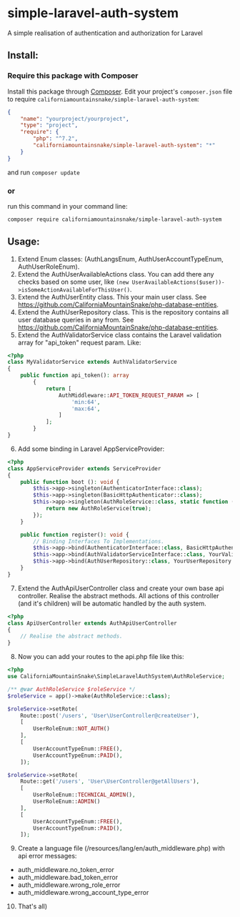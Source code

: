 # simple-laravel-auth-system
A simple realisation of authentication and authorization for Laravel

## Install:
### Require this package with Composer
Install this package through [Composer](https://getcomposer.org/).
Edit your project's `composer.json` file to require `californiamountainsnake/simple-laravel-auth-system`:
```json
{
    "name": "yourproject/yourproject",
    "type": "project",
    "require": {
        "php": "^7.2",
        "californiamountainsnake/simple-laravel-auth-system": "*"
    }
}
```
and run `composer update`

### or
run this command in your command line:
```bash
composer require californiamountainsnake/simple-laravel-auth-system
```

## Usage:
1. Extend Enum classes: (AuthLangsEnum, AuthUserAccountTypeEnum, AuthUserRoleEnum).
2. Extend the AuthUserAvailableActions class. You can add there any checks based on some user, like `(new UserAvailableActions($user))->isSomeActionAvailableForThisUser()`.  
3. Extend the AuthUserEntity class. This your main user class. See https://github.com/CaliforniaMountainSnake/php-database-entities.
4. Extend the AuthUserRepository class. This is the repository contains all user database queries in any from. See https://github.com/CaliforniaMountainSnake/php-database-entities.
5. Extend the AuthValidatorService class contains the Laravel validation array for "api_token" request param. Like:
```php
<?php
class MyValidatorService extends AuthValidatorService
{
    public function api_token(): array
        {
            return [
                AuthMiddleware::API_TOKEN_REQUEST_PARAM => [
                    'min:64',
                    'max:64',
                ]
            ];
        }
}
```
6. Add some binding in Laravel AppServiceProvider: 
```php
<?php
class AppServiceProvider extends ServiceProvider
{    
    public function boot (): void {
        $this->app->singleton(AuthenticatorInterface::class);
        $this->app->singleton(BasicHttpAuthenticator::class);
        $this->app->singleton(AuthRoleService::class, static function () {
            return new AuthRoleService(true);
        });
    }

    public function register(): void {
        // Binding Interfaces To Implementations.
        $this->app->bind(AuthenticatorInterface::class, BasicHttpAuthenticator::class);
        $this->app->bind(AuthValidatorServiceInterface::class, YourValidatorService::class);
        $this->app->bind(AuthUserRepository::class, YourUserRepository::class);
    }
}
```
7. Extend the AuthApiUserController class and create your own base api controller. Realise the abstract methods.
All actions of this controller (and it's children) will be automatic handled by the auth system.
```php
<?php
class ApiUserController extends AuthApiUserController
{
    // Realise the abstract methods.
}
```

8. Now you can add your routes to the api.php file like this:
```php
<?php
use CaliforniaMountainSnake\SimpleLaravelAuthSystem\AuthRoleService;

/** @var AuthRoleService $roleService */
$roleService = app()->make(AuthRoleService::class);

$roleService->setRote(
    Route::post('/users', 'User\UserController@createUser'),
    [
        UserRoleEnum::NOT_AUTH()
    ],
    [
        UserAccountTypeEnum::FREE(),
        UserAccountTypeEnum::PAID(),
    ]);

$roleService->setRote(
    Route::get('/users', 'User\UserController@getAllUsers'),
    [
        UserRoleEnum::TECHNICAL_ADMIN(),
        UserRoleEnum::ADMIN()
    ],
    [
        UserAccountTypeEnum::FREE(),
        UserAccountTypeEnum::PAID(),
    ]);
```
9. Create a language file (/resources/lang/en/auth_middleware.php) with api error messages:
- auth_middleware.no_token_error
- auth_middleware.bad_token_error
- auth_middleware.wrong_role_error
- auth_middleware.wrong_account_type_error
10. That's all)

